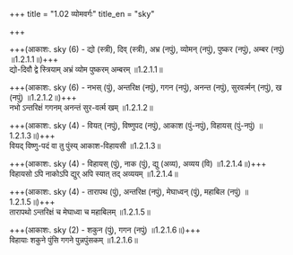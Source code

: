 +++
title = "1.02 व्योमवर्गः"
title_en = "sky"

+++

+++(आकाशः. sky (6) - द्यो (स्त्री), दिव् (स्त्री), अभ्र (नपुं), व्योमन् (नपुं), पुष्कर (नपुं), अम्बर (नपुं) ॥1.2.1.1॥)+++  
द्यो-दिवौ द्वे स्त्रियाम् अभ्रं व्योम पुष्करम् अम्बरम् ॥1.2.1.1॥  

+++(आकाशः. sky (6) - नभस् (पुं), अन्तरिक्ष (नपुं), गगन (नपुं), अनन्त (नपुं), सुरवर्त्मन् (नपुं), ख (नपुं) ॥1.2.1.2॥)+++  
नभो ऽन्तरिक्षं गगनम् अनन्तं सुर-वर्त्म खम् ॥1.2.1.2॥  

+++(आकाशः. sky (4) - वियत् (नपुं), विष्णुपद (नपुं), आकाश (पुं-नपुं), विहायस् (पुं-नपुं) ॥1.2.1.3॥)+++  
वियद् विष्णु-पदं वा तु पुंस्य् आकाश-विहायसी ॥1.2.1.3॥  

+++(आकाशः. sky (4) - विहायस् (पुं), नाक (पुं), द्यु (अव्य), अव्यय (वि) ॥1.2.1.4॥)+++  
विहायसो ऽपि नाकोऽपि द्युर् अपि स्यात् तद् अव्ययम् ॥1.2.1.4॥  

+++(आकाशः. sky (4) - तारापथ (पुं), अन्तरिक्ष (नपुं), मेघाध्वन् (पुं), महाबिल (नपुं) ॥1.2.1.5॥)+++  
तारापथो ऽन्तरिक्षं च मेघाध्वा च महाबिलम् ॥1.2.1.5॥  

+++(आकाशः. sky (2) - शकुन (पुं), गगन (नपुं) ॥1.2.1.6॥)+++  
विहायाः शकुने पुंसि गगने पुन्नपुंसकम् ॥1.2.1.6॥  
